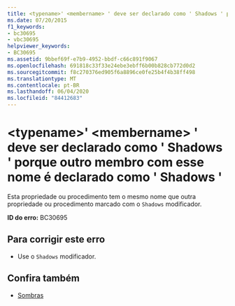 ```yaml
---
title: <typename>' <membername> ' deve ser declarado como ' Shadows ' porque outro membro com esse nome é declarado como ' Shadows '
ms.date: 07/20/2015
f1_keywords:
- bc30695
- vbc30695
helpviewer_keywords:
- BC30695
ms.assetid: 9bbef69f-e7b9-4952-bbdf-c66c891f9067
ms.openlocfilehash: 691818c33f33e24ebe3ebff6b00b828cb772d0d2
ms.sourcegitcommit: f8c270376ed905f6a8896ce0fe25b4f4b38ff498
ms.translationtype: MT
ms.contentlocale: pt-BR
ms.lasthandoff: 06/04/2020
ms.locfileid: "84412683"
---
```

# <a name="typename-membername-must-be-declared-shadows-because-another-member-with-this-name-is-declared-shadows"></a>\<typename>' \<membername> ' deve ser declarado como ' Shadows ' porque outro membro com esse nome é declarado como ' Shadows '
Esta propriedade ou procedimento tem o mesmo nome que outra propriedade ou procedimento marcado com o `Shadows` modificador.  
  
 **ID do erro:** BC30695  
  
## <a name="to-correct-this-error"></a>Para corrigir este erro  
  
- Use o `Shadows` modificador.  
  
## <a name="see-also"></a>Confira também

- [Sombras](../language-reference/modifiers/shadows.md)
